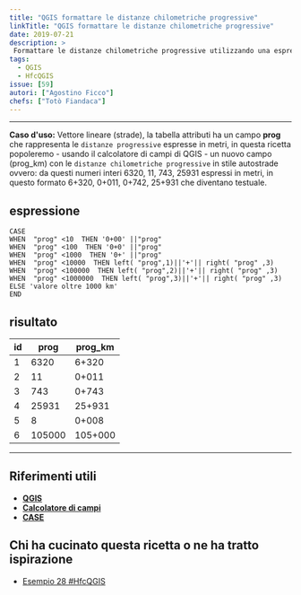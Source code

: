 ```yaml
---
title: "QGIS formattare le distanze chilometriche progressive"
linkTitle: "QGIS formattare le distanze chilometriche progressive"
date: 2019-07-21
description: >
 Formattare le distanze chilometriche progressive utilizzando una espressione nell'etichetta di QGIS.
tags:
  - QGIS
  - HfcQGIS
issue: [59]
autori: ["Agostino Ficco"]
chefs: ["Totò Fiandaca"]
---
```


---


**Caso d'uso:** Vettore lineare (strade), la tabella attributi ha un campo **prog** che rappresenta le `distanze progressive` espresse in metri, in questa ricetta popoleremo - usando il calcolatore di campi di QGIS - un nuovo campo (prog_km) con le `distanze chilometriche progressive` in stile autostrade ovvero: da questi numeri interi 6320, 11, 743, 25931 espressi in metri, in questo formato 6+320, 0+011, 0+742, 25+931 che diventano testuale.

## espressione

```
CASE
WHEN  "prog" <10  THEN '0+00' ||"prog"
WHEN  "prog" <100  THEN '0+0' ||"prog"
WHEN  "prog" <1000  THEN '0+' ||"prog"
WHEN  "prog" <10000  THEN left( "prog",1)||'+'|| right( "prog" ,3)
WHEN  "prog" <100000  THEN left( "prog",2)||'+'|| right( "prog" ,3)
WHEN  "prog" <1000000  THEN left( "prog",3)||'+'|| right( "prog" ,3)
ELSE 'valore oltre 1000 km'
END
```

## risultato

id|prog|prog_km
--|----|----
1|6320|6+320
2|11|0+011
3|743|0+743
4|25931|25+931
5|8|0+008
6|105000|105+000

---

## Riferimenti utili

- [**QGIS**](https://qgis.org/it/site/)
- [**Calcolatore di campi**](http://hfcqgis.opendatasicilia.it/it/latest/index.html)
- [**CASE**](http://hfcqgis.opendatasicilia.it/it/latest/gr_funzioni/condizioni/case.html)

## Chi ha cucinato questa ricetta o ne ha tratto ispirazione

- [Esempio 28 #HfcQGIS](http://hfcqgis.opendatasicilia.it/it/latest/esempi/distanze_progressive_chilometriche.html)
